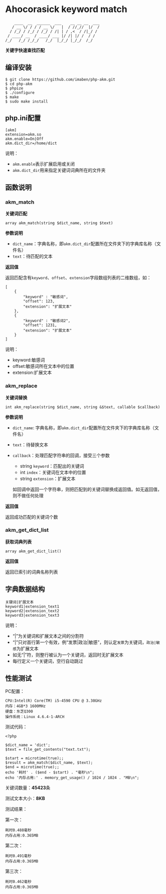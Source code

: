 # Ahocorasick keyword match

```
    ____  __  ______  ___    __ __ __  ___
   / __ \/ / / / __ \/   |  / //_//  |/  /
  / /_/ / /_/ / /_/ / /| | / ,<  / /|_/ /
 / ____/ __  / ____/ ___ |/ /| |/ /  / /
/_/   /_/ /_/_/   /_/  |_/_/ |_/_/  /_/

```

**关键字快速查找匹配**

## 编译安装

```
$ git clone https://github.com/imaben/php-akm.git
$ cd php-akm
$ phpize
$ ./configure
$ make 
$ sudo make install
```

## php.ini配置
```
[akm]
extension=akm.so
akm.enable=On|Off
akm.dict_dir=/home/dict
```

说明：

- `akm.enable`表示扩展启用或关闭
- `akm.dict_dir`用来指定关键词词典所在的文件夹


## 函数说明

### akm_match

**关键词匹配**

```
array akm_match(string $dict_name, string $text)
```

**参数说明**

- `dict_name`：字典名称，即`akm.dict_dir`配置所在文件夹下的字典库名称（文件名）
- `text`：待匹配的文本

**返回值**

返回匹配含有`keyword`、`offset`、`extension`字段数组列表的二维数组，如：

```
[
	{
		"keyword" : "敏感词",
		"offset": 123,
		"extension": "扩展文本"
	},
	{
		"keyword" : "敏感词2",
		"offset": 1231,
		"extension": "扩展文本"
	}
]
```
说明：

- keyword:敏感词
- offset:敏感词所在文本中的位置
- extension:扩展文本

### akm_replace

**关键词替换**

```
int akm_replace(string $dict_name, string &$text, callable $callback)
```

**参数说明**

- `dict_name`: 字典名称，即`akm.dict_dir`配置所在文件夹下的字典库名称（文件名）
- `text`：待替换文本
- `callback`：处理匹配字符串的回调，接受三个参数
	- string `keyword`：匹配出的关键词
	- int `index`：关键词在文本中的位置
	- string `extension`：扩展文本
	
	如回调中返回一个字符串，则把匹配到的关键词替换成返回值。如无返回值，则不做任何处理

**返回值**

返回成功匹配的关键词个数

### akm_get_dict_list

**获取词典列表**

```
array akm_get_dict_list()
```

**返回值**

返回已索引的词典名称列表

## 字典数据结构

```
关键词|扩展文本
keyword1|extension_text1
keyword2|extension_text2
keyword3|extension_text3
```

说明：

- “|”为关键词和扩展文本之间的分割符
- “|”只对首行第一个有效，例“发票|政治|敏感”，则认定`发票`为关键词，`政治|敏感`为扩展文本
- 如无“|”符，则整行被认为一个关键词，返回时无扩展文本
- 每行定义一个关键词，空行自动跳过

## 性能测试

PC配置：
```
CPU:Intel(R) Core(TM) i5-4590 CPU @ 3.30GHz
内存：4GB*3 1600MHz
硬盘：东芝Q300
操作系统：Linux 4.6.4-1-ARCH
```

测试代码：

```
<?php

$dict_name = 'dict';
$text = file_get_contents("text.txt");

$start = microtime(true);;
$result = akm_match($dict_name, $text);
$end = microtime(true);;
echo '耗时' . ($end - $start) . "毫秒\n";
echo '内存占用:' . memory_get_usage() / 1024 / 1024 . "MB\n";
```

关键词数量：**45423**条

测试文本大小：**8KB**

测试结果：

第一次：
```
耗时0.488毫秒
内存占用:0.365MB
```

第二次：
```
耗时0.491毫秒
内存占用:0.365MB
```

第三次：
```
耗时0.462毫秒
内存占用:0.365MB
```
